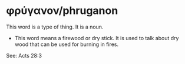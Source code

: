 # φρύγανον/phruganon
This word is a type of thing. It is a noun.
* This word means a firewood or dry stick. It is used to talk about dry wood that can be used for burning in fires.

See: Acts 28:3
